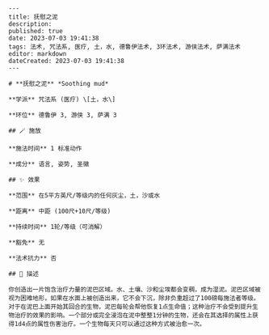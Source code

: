 
    ---
    title: 抚慰之泥
    description: 
    published: true
    date: 2023-07-03 19:41:38
    tags: 法术, 咒法系, 医疗, 土，水, 德鲁伊法术, 3环法术, 游侠法术, 萨满法术
    editor: markdown
    dateCreated: 2023-07-03 19:41:38
    ---

    # **抚慰之泥** *Soothing mud*

    **学派** 咒法系 (医疗) \[土，水\] 

    **环位** 德鲁伊 3, 游侠 3, 萨满 3

    ## 🪄 施放

    **施法时间** 1 标准动作

    **成分** 语言, 姿势, 圣徽

    ## ✨ 效果  

    **范围** 在5平方英尺/等级内的任何灰尘，土，沙或水

    **距离** 中距 (100尺+10尺/等级)  

    **持续时间** 1轮/等级（可消解） 

    **豁免** 无

    **法术抗力** 否

    ## 📖 描述

    你创造出一片饱含治疗力量的泥巴区域。水、土壤、沙和尘埃都会变稠，成为湿泥。泥巴区域被视为困难地形，如果在水面上被创造出来，它不会下沉，除非负重超过了100磅每施法者等级。对于在泥巴上面开始其回合的生物，泥巴每轮会帮他恢复1点生命值；这种治疗不会受到提升生物治疗的效果的影响。一个部分或完全浸泡在泥中整整1分钟的生物，还会在其选择的属性上获得1d4点的属性伤害治疗。一个生物每天只可以通过这种方式被治愈一次。
    